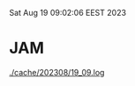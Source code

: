 Sat Aug 19 09:02:06 EEST 2023
# JAM
<a href='./cache/202308/19_09.log'>./cache/202308/19_09.log</a>
